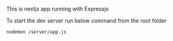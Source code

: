 This is nextjs app running with Expressjs  

To start the dev server run below command from the root folder
```
nodemon /server/app.js
```
